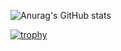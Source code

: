 ![Anurag's GitHub stats](https://github-readme-stats.vercel.app/api?username=sana&count_private=true&show_icons=true&theme=radical)

[![trophy](https://github-profile-trophy.vercel.app/?username=sana30)](https://github.com/ryo-ma/github-profile-trophy)
